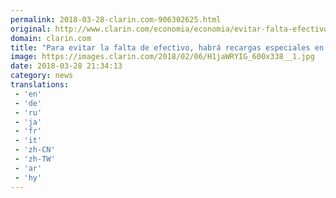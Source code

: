 ```yaml
---
permalink: 2018-03-28-clarin.com-906302625.html
original: http://www.clarin.com/economia/economia/evitar-falta-efectivo-recargas-especiales-cajeros-automaticos-semana-santa_0_r1wsHtF5z.html
domain: clarin.com
title: "Para evitar la falta de efectivo, habrá recargas especiales en los cajeros automáticos durante Semana Santa"
image: https://images.clarin.com/2018/02/06/H1jaWRYIG_600x338__1.jpg
date: 2018-03-28 21:34:13
category: news
translations: 
 - 'en'
 - 'de'
 - 'ru'
 - 'ja'
 - 'fr'
 - 'it'
 - 'zh-CN'
 - 'zh-TW'
 - 'ar'
 - 'hy'
---
```


